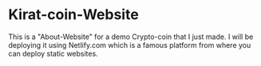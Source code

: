 # Kirat-coin-Website
This is a "About-Website" for a demo Crypto-coin that I just made. I will be deploying it using Netlify.com which is a famous platform from where you can deploy static websites.
